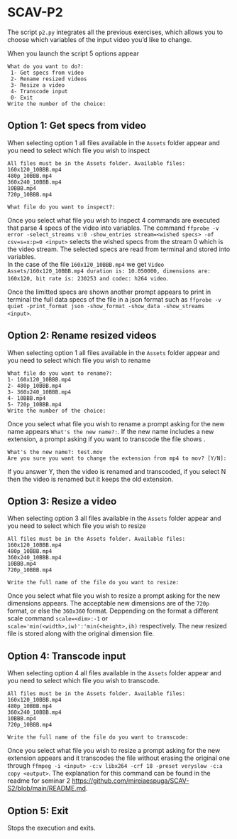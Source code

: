 # SCAV-P2
The script `p2.py` integrates all the previous exercises, which allows you to choose which variables of the input video you’d like to change.

When you launch the script 5 options appear
```
What do you want to do?:
 1- Get specs from video
 2- Rename resized videos
 3- Resize a video
 4- Transcode input
 0- Exit
Write the number of the choice:
```

## Option 1: Get specs from video
When selecting option 1 all files available in the `Assets` folder appear and you need to select which file you wish to inspect
```
All files must be in the Assets folder. Available files:
160x120_10BBB.mp4
480p_10BBB.mp4
360x240_10BBB.mp4
10BBB.mp4
720p_10BBB.mp4

What file do you want to inspect?:
```

Once you select what file you wish to inspect 4 commands are executed that parse 4 specs of the video into variables. The command `ffprobe -v error -select_streams v:0 -show_entries stream=<wished specs> -of csv=s=x:p=0 <input>` selects the wished specs from the stream 0 which is the video stream. The selected specs are read from terminal and stored into variables. <br>
In the case of the file `160x120_10BBB.mp4` we get `Video Assets/160x120_10BBB.mp4 duration is: 10.050000, dimensions are: 160x120, bit rate is: 230253 and codec: h264 video`. 

Once the limitted specs are shown another prompt appears to print in terminal the full data specs of the file in a json format such as `ffprobe -v quiet -print_format json -show_format -show_data -show_streams <input>`.

## Option 2: Rename resized videos
When selecting option 1 all files available in the `Assets` folder appear and you need to select which file you wish to rename
```
What file do you want to rename?:
1- 160x120_10BBB.mp4
2- 480p_10BBB.mp4
3- 360x240_10BBB.mp4
4- 10BBB.mp4
5- 720p_10BBB.mp4
Write the number of the choice:
```

Once you select what file you wish to rename a prompt asking for the new name appears `What's the new name?:`. If the new name includes a new extension, a prompt asking if you want to transcode the file shows .
```
What's the new name?: test.mov
Are you sure you want to change the extension from mp4 to mov? [Y/N]:
```
If you answer Y, then the video is renamed and transcoded, if you select N then the video is renamed but it keeps the old extension.

## Option 3: Resize a video
When selecting option 3 all files available in the `Assets` folder appear and you need to select which file you wish to resize
```
All files must be in the Assets folder. Available files:
160x120_10BBB.mp4
480p_10BBB.mp4
360x240_10BBB.mp4
10BBB.mp4
720p_10BBB.mp4

Write the full name of the file do you want to resize:
``` 
Once you select what file you wish to resize a prompt asking for the new dimensions appears. The acceptable new dimensions are of the `720p` format, or else the `360x360` format. Deppending on the format a different scale command `scale=<dim>:-1` or `scale='min(<width>,iw)':'min(<height>,ih)` respectively. The new resized file is stored along with the original dimension file.


## Option 4: Transcode input
When selecting option 4 all files available in the `Assets` folder appear and you need to select which file you wish to transcode.
```
All files must be in the Assets folder. Available files:
160x120_10BBB.mp4
480p_10BBB.mp4
360x240_10BBB.mp4
10BBB.mp4
720p_10BBB.mp4

Write the full name of the file do you want to transcode:
```
Once you select what file you wish to resize a prompt asking for the new extension appears and it transcodes the file without erasing the original one through 
`ffmpeg -i <input> -c:v libx264 -crf 18 -preset veryslow -c:a copy <output>`. The explanation for this command can be found in the readme for seminar 2 https://github.com/mireiaespuga/SCAV-S2/blob/main/README.md.


## Option 5: Exit
Stops the execution and exits.


